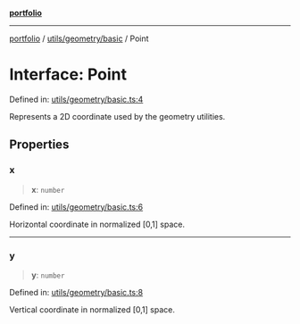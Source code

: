 [**portfolio**](../../../../README.md)

***

[portfolio](../../../../modules.md) / [utils/geometry/basic](../README.md) / Point

# Interface: Point

Defined in: [utils/geometry/basic.ts:4](https://github.com/tnorlund/Portfolio/blob/05576fb8cc2152f8cfda7563bbc96c1eb86988c4/portfolio/utils/geometry/basic.ts#L4)

Represents a 2D coordinate used by the geometry utilities.

## Properties

### x

> **x**: `number`

Defined in: [utils/geometry/basic.ts:6](https://github.com/tnorlund/Portfolio/blob/05576fb8cc2152f8cfda7563bbc96c1eb86988c4/portfolio/utils/geometry/basic.ts#L6)

Horizontal coordinate in normalized [0,1] space.

***

### y

> **y**: `number`

Defined in: [utils/geometry/basic.ts:8](https://github.com/tnorlund/Portfolio/blob/05576fb8cc2152f8cfda7563bbc96c1eb86988c4/portfolio/utils/geometry/basic.ts#L8)

Vertical coordinate in normalized [0,1] space.
